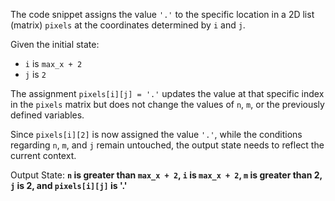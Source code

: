 The code snippet assigns the value `'.'` to the specific location in a 2D list (matrix) `pixels` at the coordinates determined by `i` and `j`. 

Given the initial state:
- `i` is `max_x + 2`
- `j` is `2`

The assignment `pixels[i][j] = '.'` updates the value at that specific index in the `pixels` matrix but does not change the values of `n`, `m`, or the previously defined variables. 

Since `pixels[i][2]` is now assigned the value `'.'`, while the conditions regarding `n`, `m`, and `j` remain untouched, the output state needs to reflect the current context.

Output State: **`n` is greater than `max_x + 2`, `i` is `max_x + 2`, `m` is greater than 2, `j` is 2, and `pixels[i][j]` is '.'**